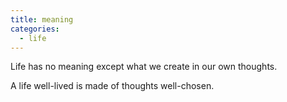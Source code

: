 ```yaml
---
title: meaning
categories:
  - life
---
```


Life has no meaning
except what we create
in our own thoughts.

A life well-lived
is made of thoughts
well-chosen.
